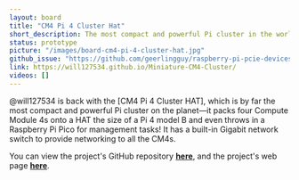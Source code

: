 ```yaml
---
layout: board
title: "CM4 Pi 4 Cluster Hat"
short_description: The most compact and powerful Pi cluster in the world.
status: prototype
picture: "/images/board-cm4-pi-4-cluster-hat.jpg"
github_issue: "https://github.com/geerlingguy/raspberry-pi-pcie-devices/issues/303"
link: https://will127534.github.io/Miniature-CM4-Cluster/
videos: []
---
```

@will127534 is back with the [CM4 Pi 4 Cluster HAT], which is by far the most compact and powerful Pi cluster on the planet—it packs four Compute Module 4s onto a HAT the size of a Pi 4 model B and even throws in a Raspberry Pi Pico for management tasks! It has a built-in Gigabit network switch to provide networking to all the CM4s.

You can view the project's GitHub repository [**here**](https://github.com/will127534/Miniature-CM4-Cluster/), and the project's web page [**here**](https://will127534.github.io/Miniature-CM4-Cluster/).
